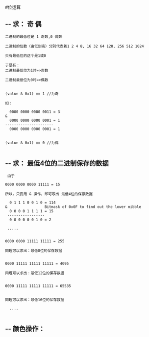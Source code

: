 #位运算

## -- 求： 奇 偶  

    二进制的最低位是 1 奇数,0 偶数
    
    二进制的位数（由低到高）分别代表着1 2 4 8, 16 32 64 128, 256 512 1024
    
    只有最低位的这个是1或0
    
    于是有：
    二进制最低位为1时=>奇数
    
    二进制最低位为0时=>偶数

````

(value & 0x1) == 1 //为奇

如：

  0000 0000 0000 0011 = 3
&   
  0000 0000 0000 0001 = 1 
----------------------
  0000 0000 0000 0001 = 1
    

(value & 0x1) == 0 //为偶
 
````

## -- 求： 最低4位的二进制保存的数据

```` 
 由于
 
0000 0000 0000 11111 = 15

所以，只要用 & 操作，即可取出 最低4位的保存数据

  0 1 1 1 0 0 1 0 = 114
&                 Bitmask of 0x0F to find out the lower nibble
  0 0 0 0 1 1 1 1 = 15 
 -----------------
  0 0 0 0 0 0 1 0 = 2
 
 .....


0000 0000 11111 11111 = 255 

同理可以求出：最低8位的保存数据


0000 11111 11111 11111 = 4095 

同理可以求出：最低12位的保存数据

 
0000 11111 11111 11111 = 65535 


同理可以求出：最低16位的保存数据

  ....
  
```` 

## -- 颜色操作： 